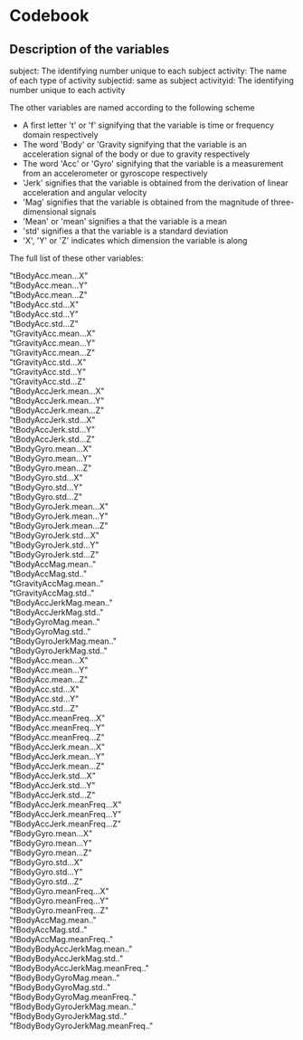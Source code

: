 # Codebook

## Description of the variables

subject: The identifying number unique to each subject
activity: The name of each type of activity
subjectid: same as subject
activityid: The identifying number unique to each activity



The other variables are named according to the following scheme

* A first letter 't' or 'f' signifying that the variable is time or frequency domain respectively
* The word 'Body' or 'Gravity signifying that the variable is an acceleration signal of the body or due to gravity respectively
* The word 'Acc' or 'Gyro' signifying that the variable is a measurement from an accelerometer or gyroscope respectively
* 'Jerk' signifies that the variable is obtained from the derivation of linear acceleration and angular velocity
* 'Mag' signifies that the variable is obtained from the magnitude of three-dimensional signals
* 'Mean' or 'mean' signifies a that the variable is a mean
* 'std' signifies a that the variable is a standard deviation
* 'X', 'Y' or 'Z' indicates which dimension the variable is along

The full list of these other variables:

"tBodyAcc.mean...X"               
"tBodyAcc.mean...Y"              
"tBodyAcc.mean...Z"               
"tBodyAcc.std...X"               
"tBodyAcc.std...Y"                
"tBodyAcc.std...Z"               
"tGravityAcc.mean...X"            
"tGravityAcc.mean...Y"           
"tGravityAcc.mean...Z"            
"tGravityAcc.std...X"            
"tGravityAcc.std...Y"             
"tGravityAcc.std...Z"            
"tBodyAccJerk.mean...X"           
"tBodyAccJerk.mean...Y"          
"tBodyAccJerk.mean...Z"           
"tBodyAccJerk.std...X"           
"tBodyAccJerk.std...Y"            
"tBodyAccJerk.std...Z"           
"tBodyGyro.mean...X"              
"tBodyGyro.mean...Y"             
"tBodyGyro.mean...Z"              
"tBodyGyro.std...X"              
"tBodyGyro.std...Y"               
"tBodyGyro.std...Z"              
"tBodyGyroJerk.mean...X"          
"tBodyGyroJerk.mean...Y"         
"tBodyGyroJerk.mean...Z"          
"tBodyGyroJerk.std...X"          
"tBodyGyroJerk.std...Y"           
"tBodyGyroJerk.std...Z"          
"tBodyAccMag.mean.."              
"tBodyAccMag.std.."              
"tGravityAccMag.mean.."           
"tGravityAccMag.std.."           
"tBodyAccJerkMag.mean.."          
"tBodyAccJerkMag.std.."          
"tBodyGyroMag.mean.."             
"tBodyGyroMag.std.."             
"tBodyGyroJerkMag.mean.."         
"tBodyGyroJerkMag.std.."         
"fBodyAcc.mean...X"               
"fBodyAcc.mean...Y"              
"fBodyAcc.mean...Z"               
"fBodyAcc.std...X"               
"fBodyAcc.std...Y"                
"fBodyAcc.std...Z"               
"fBodyAcc.meanFreq...X"           
"fBodyAcc.meanFreq...Y"          
"fBodyAcc.meanFreq...Z"           
"fBodyAccJerk.mean...X"          
"fBodyAccJerk.mean...Y"           
"fBodyAccJerk.mean...Z"          
"fBodyAccJerk.std...X"            
"fBodyAccJerk.std...Y"           
"fBodyAccJerk.std...Z"            
"fBodyAccJerk.meanFreq...X"      
"fBodyAccJerk.meanFreq...Y"       
"fBodyAccJerk.meanFreq...Z"      
"fBodyGyro.mean...X"              
"fBodyGyro.mean...Y"             
"fBodyGyro.mean...Z"              
"fBodyGyro.std...X"              
"fBodyGyro.std...Y"               
"fBodyGyro.std...Z"              
"fBodyGyro.meanFreq...X"          
"fBodyGyro.meanFreq...Y"         
"fBodyGyro.meanFreq...Z"          
"fBodyAccMag.mean.."             
"fBodyAccMag.std.."               
"fBodyAccMag.meanFreq.."         
"fBodyBodyAccJerkMag.mean.."      
"fBodyBodyAccJerkMag.std.."      
"fBodyBodyAccJerkMag.meanFreq.."  
"fBodyBodyGyroMag.mean.."        
"fBodyBodyGyroMag.std.."          
"fBodyBodyGyroMag.meanFreq.."    
"fBodyBodyGyroJerkMag.mean.."     
"fBodyBodyGyroJerkMag.std.."     
"fBodyBodyGyroJerkMag.meanFreq.."
